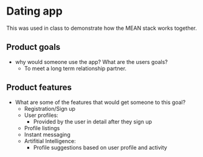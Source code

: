 # Dating app 
This was used in class to demonstrate how the MEAN stack works together.

## Product goals
+ why would someone use the app? What are the users goals?
    - To meet a long term relationship partner.

## Product features
+ What are some of the features that would get someone to this goal?
    - Registration/Sign up
    - User profiles: 
        - Provided by the user in detail after they sign up
    - Profile listings
    - Instant messaging
    - Artifitial Intelligence:
        - Profile suggestions based on user profile and activity

 
